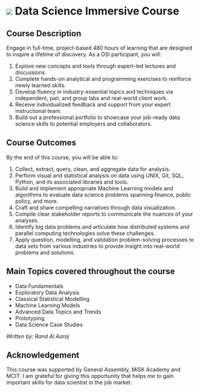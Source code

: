 # ![](https://ga-dash.s3.amazonaws.com/production/assets/logo-9f88ae6c9c3871690e33280fcf557f33.png)    Data Science Immersive Course

## Course Description
Engage in full-time, project-based 480 hours of learning that are designed to inspire a lifetime of discovery. As a DSI participant, you will: 
1. Explore new concepts and tools through expert-led lectures and discussions. 
2. Complete hands-on analytical and programming exercises to reinforce newly learned skills. 
3. Develop fluency in industry-essential topics and techniques via independent, pair, and group labs and real-world client work. 
4. Receive individualized feedback and support from your expert instructional team. 
5. Build out a professional portfolio to showcase your job-ready data science skills to potential employers and collaborators.

## Course Outcomes
By the end of this course, you will be able to: 
1. Collect, extract, query, clean, and aggregate data for analysis. 
2. Perform visual and statistical analysis on data using UNIX, Git, SQL, Python, and its associated libraries and tools. 
3. Build and implement appropriate Machine Learning models and algorithms to evaluate data science problems spanning finance, public policy, and more. 
4. Craft and share compelling narratives through data visualization. 
5. Compile clear stakeholder reports to communicate the nuances of your analyses. 
6. Identify big data problems and articulate how distributed systems and parallel computing technologies solve these challenges. 
7. Apply question, modelling, and validation problem-solving processes to data sets from various industries to provide insight into real-world problems and solutions.

## Main Topics covered throughout the course
* Data Fundamentals  
* Exploratory Data Analysis 
* Classical Statistical Modelling 
* Machine Learning Models 
* Advanced Data Topics and Trends 
* Prototyping 
* Data Science Case Studies

*Written by: Rand Al Aaraj*

## Acknowledgement

This course was supported by General Assembly, MiSK Academy and MCIT. I am grateful for giving this opportunity that helps me to gain important skills for data scientist in the job market.


